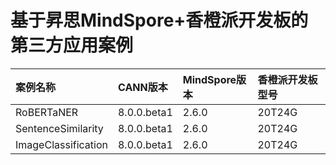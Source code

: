 # 基于昇思MindSpore+香橙派开发板的第三方应用案例

| 案例名称 | CANN版本 | MindSpore版本 | 香橙派开发板型号 |
| :----- | :----- | :----- | :----- |
| RoBERTaNER | 8.0.0.beta1 | 2.6.0 | 20T24G |
| SentenceSimilarity | 8.0.0.beta1 | 2.6.0 | 20T24G |
| ImageClassification | 8.0.0.beta1 | 2.6.0 | 20T24G |

